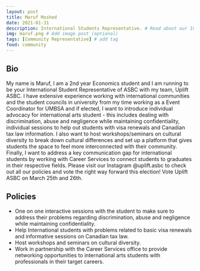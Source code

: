 ```yaml
---
layout: post
title: Maruf Moshed
date: 2021-01-31
description: International Students Representative. # Read about our International Students Representative and his policies
img: maruf.png # Add image post (optional)
tags: [Community Representative] # add tag
food: community
---
```

## Bio
My name is Maruf, I am a 2nd year Economics student and I am running to be your International Student Representative of ASBC with my team, Uplift ASBC. I have extensive experience working with international communities and the student councils in university from my time working as a Event Coordinator for UMBSA and if elected, I want to introduce individual advocacy for international arts student - this includes dealing with discrimination, abuse and negligence while maintaining confidentiality, individual sessions to help out students with visa renewals and Canadian tax law information. I also want to host workshops/seminars on cultural diversity to break down cultural differences and set up a platform that gives students the space to feel more interconnected with their community. Finally, I want to address a key communication gap for international students by working with Career Services to connect students to graduates in their respective fields.
Please visit our Instagram @uplift.asbc to check out all our policies and vote the right way forward this election! Vote Uplift ASBC on March 25th and 26th.


## Policies

- One on one interactive sessions with the student to make sure to address their problems regarding discrimination, abuse and negligence while maintaining confidentiality.
- Help International students with problems related to basic visa renewals and informative sessions on Canadian tax law.
- Host workshops and seminars on cultural diversity.
- Work in partnership with the Career Services office to provide networking opportunities to international arts students with professionals in their target careers.
